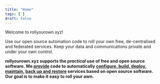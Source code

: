 ```yaml
---
title: "Home"
tags: [ ]
draft: false
---
```


Welcome to rollyourown.xyz!

Use our open source automation code to roll your own free, de-centralised and federated services. Keep your data and communications private and under your own control.

<!--more-->

**rollyourown.xyz supports the _practical_ use of free and open source software. We [provide](/rollyourown/) code to automatically [configure, build, deploy](/rollyourown/how_to_use/deploy/), [maintain](/rollyourown/how_to_use/maintain/), [back up and restore](/rollyourown/how_to_use/back_up_and_restore/) services based on open source software. Our goal is to make it easy to roll your own.**
